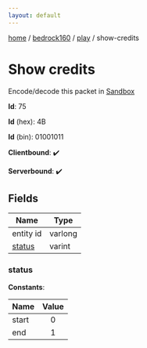 ```yaml
---
layout: default
---
```


[home](/)  /  [bedrock160](/protocol/bedrock160)  /  [play](/protocol/bedrock160/play)  /  show-credits

# Show credits

Encode/decode this packet in [Sandbox](../../../sandbox/bedrock160#Play.ShowCredits)

**Id**: 75

**Id** (hex): 4B

**Id** (bin): 01001011

**Clientbound**: ✔️

**Serverbound**: ✔️

## Fields

Name | Type
---|---
entity id | varlong
[status](#status) | varint

### status

**Constants**:

Name | Value
---|:---:
start | 0
end | 1
